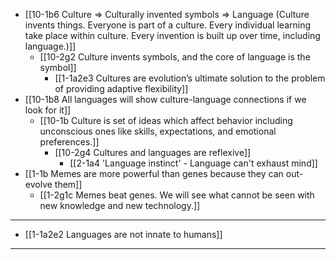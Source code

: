 - [[10-1b6 Culture ⇒ Culturally invented symbols ⇒ Language (Culture invents things. Everyone is part of a culture. Every individual learning take place within culture. Every invention is built up over time, including language.)]]
  - [[10-2g2 Culture invents symbols, and the core of language is the symbol]]
    - [[1-1a2e3 Cultures are evolution’s ultimate solution to the problem of providing adaptive flexibility]]
- [[10-1b8 All languages will show culture-language connections if we look for it]]
  - [[10-1b Culture is set of ideas which affect behavior including unconscious ones like skills, expectations, and emotional preferences.]]
    - [[10-2g4 Cultures and languages are reflexive]]
      - [[2-1a4 'Language instinct' - Language can't exhaust mind]]
- [[1-1b Memes are more powerful than genes because they can out-evolve them]]
  - [[1-2g1c Memes beat genes. We will see what cannot be seen with new knowledge and new technology.]]
---
- [[1-1a2e2 Languages are not innate to humans]]
---
